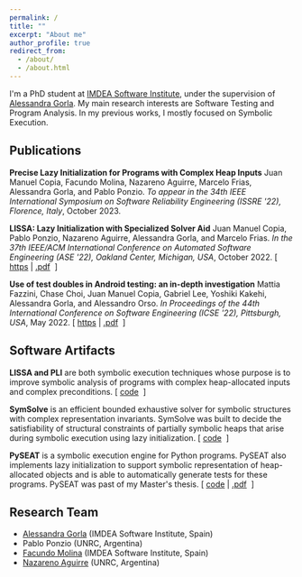 ```yaml
---
permalink: /
title: ""
excerpt: "About me"
author_profile: true
redirect_from:
  - /about/
  - /about.html
---
```


I'm a PhD student at [IMDEA Software Institute](https://software.imdea.org/), under the supervision of [Alessandra Gorla](https://software.imdea.org/~alessandra.gorla/). My main research interests are Software Testing and Program Analysis. In my previous works, I mostly focused on Symbolic Execution.


## Publications

<p>
<b>Precise Lazy Initialization for Programs with Complex Heap Inputs</b> Juan Manuel Copia, Facundo Molina, Nazareno Aguirre, Marcelo Frias, Alessandra Gorla, and Pablo Ponzio. <em> To appear in the 34th IEEE International Symposium on Software Reliability Engineering (ISSRE '22), Florence, Italy</em>, October 2023.
</p>

<p>
<b>LISSA: Lazy Initialization with Specialized Solver Aid</b> Juan Manuel Copia, Pablo Ponzio, Nazareno Aguirre, Alessandra Gorla, and Marcelo Frias. <em> In the 37th IEEE/ACM International Conference on Automated Software Engineering (ASE '22), Oakland Center, Michigan, USA</em>, October 2022.
[
<a href="https://doi.org/10.1145/3551349.3556965">https</a>&nbsp;|
<a href="https://juanmacopia.github.io/files/lissa2022.pdf">.pdf</a>&nbsp;
]
</p>

<p>
<b>Use of test doubles in Android testing: an in-depth investigation</b> Mattia Fazzini, Chase Choi, Juan Manuel Copia, Gabriel Lee, Yoshiki Kakehi, Alessandra Gorla, and Alessandro Orso. <em> In Proceedings of the 44th International Conference on Software Engineering (ICSE '22), Pittsburgh, USA</em>, May 2022.
[
<a href="https://doi.org/10.1145/3510003.3510175">https</a>&nbsp;|
<a href="https://dl.acm.org/doi/pdf/10.1145/3510003.3510175">.pdf</a>&nbsp;
]
</p>


## Software Artifacts

<p>
<b>LISSA and PLI</b> are both symbolic execution techniques whose purpose is to improve symbolic analysis of programs with complex heap-allocated inputs and complex preconditions.
[
<a href="https://github.com/JuanmaCopia/spf-pli">code</a>&nbsp;
]
</p>

<p>
<b>SymSolve</b> is an efficient bounded exhaustive solver for symbolic structures with complex representation invariants. SymSolve was built to decide the satisfiability of structural constraints of partially symbolic heaps that arise during symbolic execution using lazy initialization.
[
<a href="https://github.com/JuanmaCopia/SymSolve">code</a>&nbsp;
]
</p>

<p>
<b>PySEAT</b> is a symbolic execution engine for Python programs. PySEAT also implements lazy initialization to support symbolic representation of heap-allocated objects and is able to automatically generate tests for these programs. PySEAT was past of my Master's thesis.
[
<a href="https://github.com/JuanmaCopia/PySEAT">code</a>&nbsp;|
<a href="https://juanmacopia.github.io/files/pyseat2020.pdf">.pdf</a>&nbsp;
]
</p>


## Research Team

* [Alessandra Gorla](https://software.imdea.org/~alessandra.gorla/) (IMDEA Software Institute, Spain)
* Pablo Ponzio (UNRC, Argentina)
* [Facundo Molina](https://facumolina.github.io/) (IMDEA Software Institute, Spain)
* [Nazareno Aguirre](https://dc.exa.unrc.edu.ar/staff/naguirre) (UNRC, Argentina)














<!--
## Projects

<table style="border-collapse: collapse; border: none; font-size:100%">
	<tr style="border: none;">
		<td style="width:30%; border: none;">
			<div class="card-img" style="text-align: left;">
				<img src="{{ site.url }}{{ site.baseurl }}/images/specfuzzer-pic.png">
			</div>
		</td>
		<td align="justify" style="border: none"><a href="https://sites.google.com/view/specfuzzer">SpecFuzzer</a> is a technique that automatically infers test oracles in the form of class specifications (postconditions, invariants). SpecFuzzer uses a fuzzer as a generator of candidate assertions derived from a grammar that is automatically obtained from the class definition; a dynamic invariant detector –Daikon– to filter out assertions invalidated by a test suite; and a mutation-based mechanism to cluster and rank assertions, so that similar constraints are grouped and then the stronger prioritized.
		</td>
	</tr>
	<tr style="border: none;">
		<td style="width:30%; border: none;">
			<div class="card-img" style="text-align: left;">
				<img src="{{ site.url }}{{ site.baseurl }}/images/evospex-pic.png">
			</div>
		</td>
		<td align="justify" style="border: none;">Software reliability analyses requires a specification of the intended behavior of the software under analysis. Unfortunately, software many times lacks such specifications, or only provides them for scenario-specific behaviors. This issue seriously diminishes the analyzability of software with respect to its reliability. <a href="https://github.com/facumolina/evospex">EvoSpex</a> is a tool that, given a Java method, uses an evolutionary algorithm to produce a specification of the method's current behavior, in the form of postcondition assertions.</td>
	</tr>
	<tr style="border: none;">
		<td style="width:30%; height: 30%; border: none;">
			<div class="card-img" style="text-align: left;">
				<img src="{{ site.url }}{{ site.baseurl }}/images/nn-proj-all-2.png">
			</div>
		</td>
		<td align="justify" style="border: none;">As expressing class specifications, such as class invariants, can be a very challenging task, and they are often absent accompanying code, in the <a href="https://sites.google.com/site/learninginvariants">Training Binary Classifiers as Data Structures Invariants</a> project we explore the use of artificial neural networks (binary classifiers) as class invariants of data structure implementations, i.e., we train these models to learn to distinguish valid/invalid instances of data structures. The obtained classifier can then be used in order to attempt to identify (in)correct behaviors in programs manipulating the class.</td>
	</tr>
</table> -->






